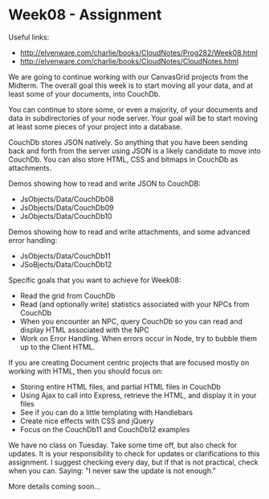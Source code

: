 Week08 - Assignment
===================

Useful links:

- <http://elvenware.com/charlie/books/CloudNotes/Prog282/Week08.html>
- <http://elvenware.com/charlie/books/CloudNotes/CloudNotes.html>

We are going to continue working with our CanvasGrid projects from the 
Midterm. The overall goal this week is to start moving all your data, 
and at least some of your documents, into CouchDb.

You can continue to store some, or even a majority, of your documents 
and data in subdirectories of your node server. Your goal will be to 
start moving at least some pieces of your project into a database.

CouchDb stores JSON natively. So anything that you have been sending
back and forth from the server using JSON is a likely candidate to
move into CouchDb. You can also store HTML, CSS and bitmaps in CouchDb
as attachments.

Demos showing how to read and write JSON to CouchDB:

- JsObjects/Data/CouchDb08
- JsObjects/Data/CouchDb09
- JsObjects/Data/CouchDb10

Demos showing how to read and write attachments, and some advanced
error handling:

- JsObjects/Data/CouchDb11
- JSoBjects/Data/CouchDb12

Specific goals that you want to achieve for Week08:
 
- Read the grid from CouchDb
- Read (and optionally write) statistics associated with your NPCs from CouchDb
- When you encounter an NPC, query CouchDb so you can read and display HTML associated with the NPC
- Work on Error Handling. When errors occur in Node, try to bubble them up to the Client HTML.

If you are creating Document centric projects that are focused mostly
on working with HTML, then you should focus on:

- Storing entire HTML files, and partial HTML files in CouchDb 
- Using Ajax to call into Express, retrieve the HTML, and display it in your files
- See if you can do a little templating with Handlebars
- Create nice effects with CSS and jQuery
- Focus on the CouchDb11 and CouchDb12 examples

We have no class on Tuesday. Take some time off, but also check for 
updates. It is your responsibility to check for updates or 
clarifications to this assignment. I suggest checking every day, but 
if that is not practical, check when you can. Saying: "I never saw 
the update is not enough."

More details coming soon...
